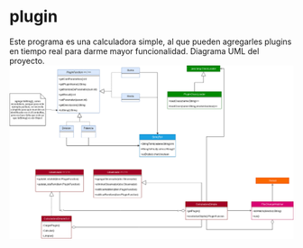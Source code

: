 # plugin
Este programa es una calculadora simple, al que pueden agregarles plugins en tiempo real para darme mayor funcionalidad.
Diagrama UML del proyecto.
 <img src="https://github.com/santozzi/plugin/blob/master/UMLPlugin.png" width="1700" title="UML">
